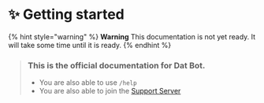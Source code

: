 # ✨ Getting started

{% hint style="warning" %}
**Warning** This documentation is not yet ready. It will take some time until it is ready.
{% endhint %}

> ### This is the official documentation for Dat Bot.
>
> * You are also able to use `/help`
> * You are also able to join the [Support Server](https://discord.gg/BQumAujuvk)

